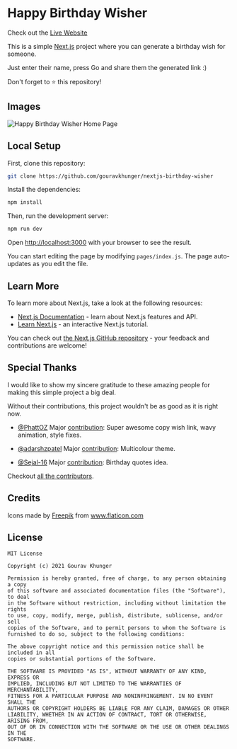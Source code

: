 # Happy Birthday Wisher

Check out the [Live Website](https://hbdwish.ml)

This is a simple [Next.js](https://nextjs.org/) project where you can generate a birthday wish for someone.

Just enter their name, press Go and share them the generated link :)

Don't forget to ⭐️ this repository!

## Images

![Happy Birthday Wisher Home Page](https://raw.githubusercontent.com/gouravkhunger/nextjs-birthday-wish/main/media/image.png)

## Local Setup

First, clone this repository:

```bash
git clone https://github.com/gouravkhunger/nextjs-birthday-wisher
```

Install the dependencies:

```bash
npm install
```

Then, run the development server:

```bash
npm run dev
```

Open [http://localhost:3000](http://localhost:3000) with your browser to see the result.

You can start editing the page by modifying `pages/index.js`. The page auto-updates as you edit the file.

## Learn More

To learn more about Next.js, take a look at the following resources:

- [Next.js Documentation](https://nextjs.org/docs) - learn about Next.js features and API.
- [Learn Next.js](https://nextjs.org/learn) - an interactive Next.js tutorial.

You can check out [the Next.js GitHub repository](https://github.com/vercel/next.js/) - your feedback and contributions are welcome!

## Special Thanks

I would like to show my sincere gratitude to these amazing people for making this simple project a big deal. 

Without their contributions, this project wouldn't be as good as it is right now.

- [@PhattOZ](https://github.com/PhattOZ)
    Major [contribution](https://github.com/gouravkhunger/nextjs-birthday-wish/commits?author=PhattOZ): Super awesome copy wish link, wavy animation, style fixes.

- [@adarshzpatel](https://github.com/adarshzpatel)
    Major [contribution](https://github.com/gouravkhunger/nextjs-birthday-wish/commits?author=adarshzpatel): Multicolour theme.

- [@Sejal-16](https://github.com/Sejal-16)
    Major [contribution](https://github.com/gouravkhunger/nextjs-birthday-wish/commits?author=Sejal-16): Birthday quotes idea.

Checkout [all the contributors](https://github.com/gouravkhunger/nextjs-birthday-wish/graphs/contributors).

## Credits

<div>Icons made by <a href="https://www.freepik.com" title="Freepik">Freepik</a> from <a href="https://www.flaticon.com/" title="Flaticon">www.flaticon.com</a></div>

## License

```
MIT License

Copyright (c) 2021 Gourav Khunger

Permission is hereby granted, free of charge, to any person obtaining a copy
of this software and associated documentation files (the "Software"), to deal
in the Software without restriction, including without limitation the rights
to use, copy, modify, merge, publish, distribute, sublicense, and/or sell
copies of the Software, and to permit persons to whom the Software is
furnished to do so, subject to the following conditions:

The above copyright notice and this permission notice shall be included in all
copies or substantial portions of the Software.

THE SOFTWARE IS PROVIDED "AS IS", WITHOUT WARRANTY OF ANY KIND, EXPRESS OR
IMPLIED, INCLUDING BUT NOT LIMITED TO THE WARRANTIES OF MERCHANTABILITY,
FITNESS FOR A PARTICULAR PURPOSE AND NONINFRINGEMENT. IN NO EVENT SHALL THE
AUTHORS OR COPYRIGHT HOLDERS BE LIABLE FOR ANY CLAIM, DAMAGES OR OTHER
LIABILITY, WHETHER IN AN ACTION OF CONTRACT, TORT OR OTHERWISE, ARISING FROM,
OUT OF OR IN CONNECTION WITH THE SOFTWARE OR THE USE OR OTHER DEALINGS IN THE
SOFTWARE.
```

